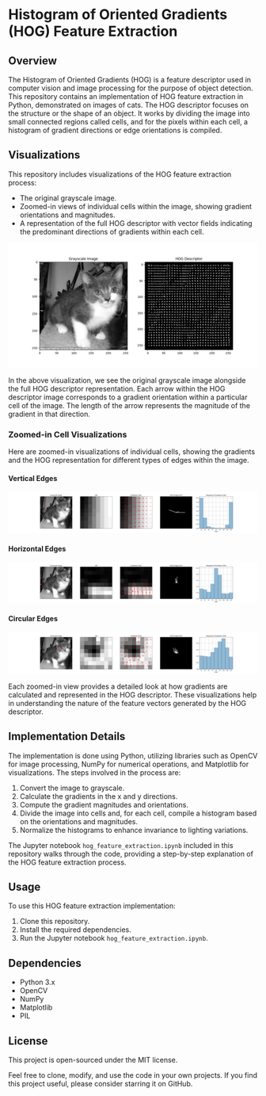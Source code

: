 # Histogram of Oriented Gradients (HOG) Feature Extraction

## Overview
The Histogram of Oriented Gradients (HOG) is a feature descriptor used in computer vision and image processing for the purpose of object detection. This repository contains an implementation of HOG feature extraction in Python, demonstrated on images of cats. The HOG descriptor focuses on the structure or the shape of an object. It works by dividing the image into small connected regions called cells, and for the pixels within each cell, a histogram of gradient directions or edge orientations is compiled.

## Visualizations
This repository includes visualizations of the HOG feature extraction process:

- The original grayscale image.
- Zoomed-in views of individual cells within the image, showing gradient orientations and magnitudes.
- A representation of the full HOG descriptor with vector fields indicating the predominant directions of gradients within each cell.

![HOG Descriptor Visualization](imgs/hog_descriptor.png)

In the above visualization, we see the original grayscale image alongside the full HOG descriptor representation. Each arrow within the HOG descriptor image corresponds to a gradient orientation within a particular cell of the image. The length of the arrow represents the magnitude of the gradient in that direction.

### Zoomed-in Cell Visualizations
Here are zoomed-in visualizations of individual cells, showing the gradients and the HOG representation for different types of edges within the image.

#### Vertical Edges
![Zoomed HOG Cell with Vertical Edges](imgs/zoom_hog_cell_vertical.png)

#### Horizontal Edges
![Zoomed HOG Cell with Horizontal Edges](imgs/zoom_hog_cell_horizontal.png)

#### Circular Edges
![Zoomed HOG Cell with Circular Edges](imgs/zoom_hog_cell_circular.png)

Each zoomed-in view provides a detailed look at how gradients are calculated and represented in the HOG descriptor. These visualizations help in understanding the nature of the feature vectors generated by the HOG descriptor.

## Implementation Details
The implementation is done using Python, utilizing libraries such as OpenCV for image processing, NumPy for numerical operations, and Matplotlib for visualizations. The steps involved in the process are:

1. Convert the image to grayscale.
2. Calculate the gradients in the x and y directions.
3. Compute the gradient magnitudes and orientations.
4. Divide the image into cells and, for each cell, compile a histogram based on the orientations and magnitudes.
5. Normalize the histograms to enhance invariance to lighting variations.

The Jupyter notebook `hog_feature_extraction.ipynb` included in this repository walks through the code, providing a step-by-step explanation of the HOG feature extraction process.

## Usage
To use this HOG feature extraction implementation:

1. Clone this repository.
2. Install the required dependencies.
3. Run the Jupyter notebook `hog_feature_extraction.ipynb`.

## Dependencies
- Python 3.x
- OpenCV
- NumPy
- Matplotlib
- PIL

## License
This project is open-sourced under the MIT license.

Feel free to clone, modify, and use the code in your own projects. If you find this project useful, please consider starring it on GitHub.
